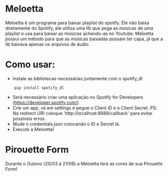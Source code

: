 # Meloetta
Meloetta é um programa para baixar playlist do spotify. Ele não baixa diretamente do Spotify, ele utiliza uma lib que pega as músicas de uma playlist e usa para baixar as músicas achando-as no Youtube. Meloetta possui um método para que as músicas baixadas possam ter capa, já que a lib baixava apenas os arquivos de áudio.

# Como usar:
- Instale as bibliotecas necessárias juntamente com o spotify_dl
````
    pip install spotify_dl
````
- Será necessário criar uma aplicação no Spotify for Developers (https://developer.spotify.com/)
- Crie um app, vá em settings e pegue o Client ID e o Client Secret. PS: Na redirect URI coloque 'http://localhost:8888/callback' para evitar possiveis erros.
- Mude o credentials.json colocando o ID e Secret lá.
- Execute a Meloetta!

# Pirouette Form
Durante o Outono (20/03 à 21/06) a Meloetta terá as cores de sua Pirouette Form!

